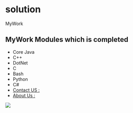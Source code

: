# solution
MyWork

## MyWork Modules which is completed

- Core Java
- C++
- DotNet
- C
- Bash
- Python
- C#
- [Contact US :](Contact_us.md)
- [About Us :](About_us.md)

<img src="https://wallpaperaccess.com/full/7895335.jpg"/>

                                                


